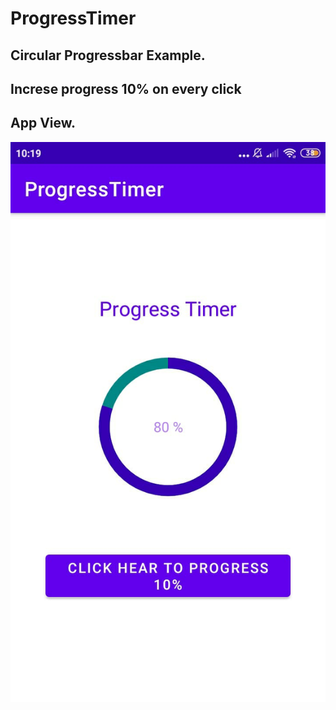 # ProgressTimer

## Circular Progressbar Example.
## Increse progress 10% on every click
## App View.

![image](https://github.com/Vaibhavi-Apps/ProgressTimer/blob/master/application_screenshot.jpeg)
